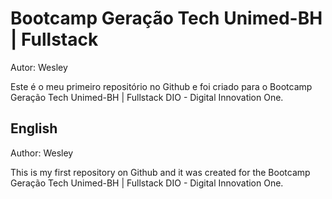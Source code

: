 # Bootcamp Geração Tech Unimed-BH | Fullstack

Autor: Wesley

Este é o meu primeiro repositório no Github e foi criado para o Bootcamp Geração Tech Unimed-BH | Fullstack DIO - Digital Innovation One.

## English

Author: Wesley

This is my first repository on Github and it was created for the Bootcamp Geração Tech Unimed-BH | Fullstack DIO - Digital Innovation One.
